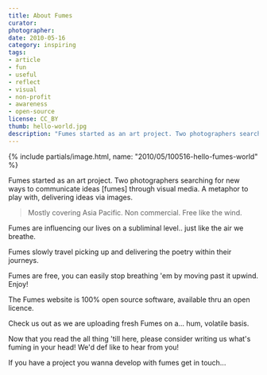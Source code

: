 ```yaml
---
title: About Fumes
curator:
photographer:
date: 2010-05-16
category: inspiring
tags:
- article
- fun
- useful
- reflect
- visual
- non-profit
- awareness
- open-source
license: CC_BY
thumb: hello-world.jpg
description: "Fumes started as an art project. Two photographers searching for new ways to communicate ideas, Fumes, through visual media. A metaphor to play with, delivering ideas via images."
---
```


{% include partials/image.html, name: "2010/05/100516-hello-fumes-world" %}

Fumes started as an art project. Two photographers searching for new ways to communicate ideas [fumes] through visual media. A metaphor to play with, delivering ideas via images.

<blockquote>Mostly covering Asia Pacific. Non commercial. Free like the wind.</blockquote>

Fumes are influencing our lives on a subliminal level.. just like the air we breathe.

Fumes slowly travel picking up and delivering the poetry within their journeys.

Fumes are free, you can easily stop breathing 'em by moving past it upwind. Enjoy!

The Fumes website is 100% open source software, available thru an open licence.

Check us out as we are uploading fresh Fumes on a... hum, volatile basis.

Now that you read the all thing 'till here, please consider writing us what's fuming in your head! We'd def like to hear from you!

If you have a project you wanna develop with fumes get in touch...
